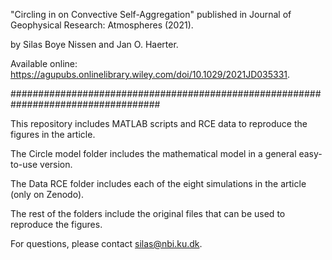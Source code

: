 "Circling in on Convective Self-Aggregation" published in Journal of Geophysical Research: Atmospheres (2021).

by Silas Boye Nissen and Jan O. Haerter.

Available online: https://agupubs.onlinelibrary.wiley.com/doi/10.1029/2021JD035331.

###################################################################################

This repository includes MATLAB scripts and RCE data to reproduce the figures in the article.

The Circle model folder includes the mathematical model in a general easy-to-use version.

The Data RCE folder includes each of the eight simulations in the article (only on Zenodo).

The rest of the folders include the original files that can be used to reproduce the figures.

For questions, please contact silas@nbi.ku.dk.
